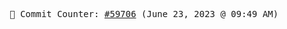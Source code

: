 <p align="center">
    <samp>
        📮 Commit Counter: <a href="https://github.com/Javascript-void0/Javascript-void0/commits/main">#59706</a> (June 23, 2023 @ 09:49 AM)
    </samp>
</p>